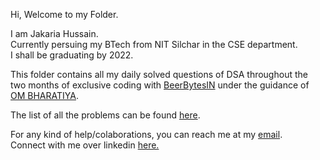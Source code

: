 Hi, Welcome to my Folder.

I am Jakaria Hussain.</br>
Currently persuing my BTech from NIT Silchar in the CSE department.</br>
I shall be graduating by 2022.

This folder contains all my daily solved questions of DSA throughout the </br>
two months of exclusive coding with <a href="https://github.com/BeerBytesIN">BeerBytesIN</a> 
under the guidance of <a href="https://github.com/ombharatiya">OM BHARATIYA</a>.

The list of all the problems can be found <a href="https://bit.ly/32oOLIl">here</a>.

For any kind of help/colaborations, you can reach me at my <a href = "mailto: jakariahussain9001@gmail.com">email</a>. </br>
Connect with me over linkedin <a href="https://www.linkedin.com/in/hussain-9001/">here.</a>

